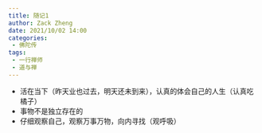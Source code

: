 ```yaml
---
title: 随记1
author: Zack Zheng
date: 2021/10/02 14:00
categories:
 - 佛陀传
tags:
 - 一行禅师
 - 道与禅
---
```


+ 活在当下（昨天业也过去，明天还未到来），认真的体会自己的人生（认真吃橘子）
+ 事物不是独立存在的
+ 仔细观察自己，观察万事万物，向内寻找（观呼吸）
